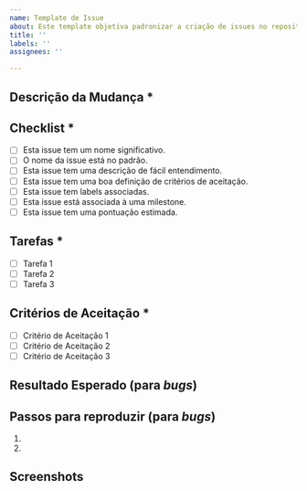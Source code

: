 ```yaml
---
name: Template de Issue
about: Este template objetiva padronizar a criação de issues no repositório
title: ''
labels: ''
assignees: ''

---
```


## Descrição da Mudança *
<!--- Forneça um resumo geral da _issue_ -->

## Checklist *
<!-- Essa checklist propõe a criação de uma boa issue -->
<!-- Se a issue é sobre uma história de usuário, seu nome deve ser "USXX - Nome da história-->
<!-- Se a issue é sobre um bug, seu nome deve ser "BF - Nome curto do bug"-->
<!-- Se a issue é sobre outra tarefa o nome deve ser uma simples descrição da tarefa-->

- [ ] Esta issue tem um nome significativo.
- [ ] O nome da issue está no padrão.
- [ ] Esta issue tem uma descrição de fácil entendimento.
- [ ] Esta issue tem uma boa definição de critérios de aceitação.
- [ ] Esta issue tem labels associadas.
- [ ] Esta issue está associada à uma milestone.
- [ ] Esta issue tem uma pontuação estimada.

## Tarefas *
<!-- Adicione aqui as tarefas necessárias para concluir a issue -->
- [ ] Tarefa 1 
- [ ] Tarefa 2
- [ ] Tarefa 3

## Critérios de Aceitação * 
<!-- Liste aqui o conjunto de aspectos mecessários para considerar a atividade como completa-->
<!-- Os itens serão adicionados pelo Product Owner -->

- [ ] Critério de Aceitação 1
- [ ] Critério de Aceitação 2
- [ ] Critério de Aceitação 3

## Resultado Esperado (para _bugs_)
<!--- Conte-nos o que deveria acontecer. Vocẽ pode usar fotos se quiser.-->

## Passos para reproduzir (para _bugs_)
<!--- Forneça um conjunto de passos para reproduzir o bug -->
1.
2.

## Screenshots
<!--- Se relevante, adicione alguns _screenshots_ ou protótipos para novas adições -->
